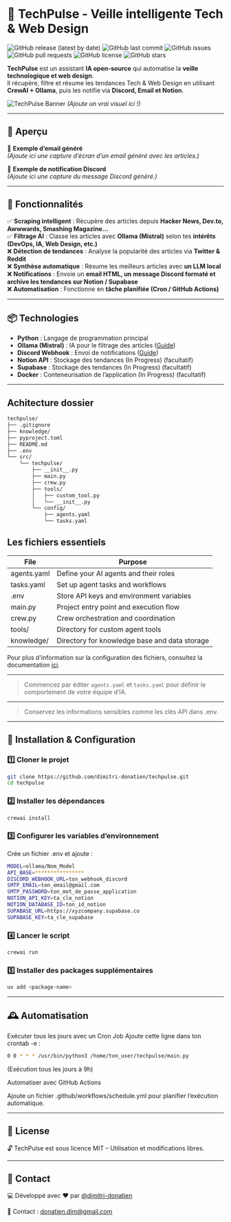 # 🚀 TechPulse - Veille intelligente Tech & Web Design  

<!-- ![CI/CD Workflow](https://github.com/dimitri-donatien/techpulse/actions/workflows/ci-cd.yml/badge.svg) -->
<!-- ![Docker Image](https://img.shields.io/badge/Docker-GHCR-blue?logo=docker) -->
<!-- ![Docker Pulls](https://img.shields.io/docker/pulls/dimitri-donatien/techpulse) -->
![GitHub release (latest by date)](https://img.shields.io/github/v/release/dimitri-donatien/techpulse)
![GitHub last commit](https://img.shields.io/github/last-commit/dimitri-donatien/techpulse)
![GitHub issues](https://img.shields.io/github/issues/dimitri-donatien/techpulse)
![GitHub pull requests](https://img.shields.io/github/issues-pr/dimitri-donatien/techpulse)
![GitHub license](https://img.shields.io/github/license/dimitri-donatien/techpulse)
![GitHub stars](https://img.shields.io/github/stars/dimitri-donatien/techpulse?style=social)

**TechPulse** est un assistant **IA open-source** qui automatise la **veille technologique et web design**.  
Il récupère, filtre et résume les tendances Tech & Web Design en utilisant **CrewAI + Ollama**, puis les notifie via **Discord, Email et Notion**.  

![TechPulse Banner](https://user-images.githubusercontent.com/xxxx/banner.png) *(Ajoute un vrai visuel ici !)*  

---

## 📸 Aperçu

📩 **Exemple d’email généré**  
*(Ajoute ici une capture d’écran d’un email généré avec les articles.)*  

💬 **Exemple de notification Discord**  
*(Ajoute ici une capture du message Discord généré.)*  

---

## 📌 Fonctionnalités

✅ **Scraping intelligent** : Récupère des articles depuis **Hacker News, Dev.to, Awwwards, Smashing Magazine…**  
✅ **Filtrage AI** : Classe les articles avec **Ollama (Mistral)** selon tes **intérêts (DevOps, IA, Web Design, etc.)**  
❌ **Détection de tendances** : Analyse la popularité des articles via **Twitter & Reddit**  
❌ **Synthèse automatique** : Résume les meilleurs articles avec **un LLM local**  
❌ **Notifications** : Envoie un **email HTML, un message Discord formaté et archive les tendances sur Notion / Supabase**  
❌ **Automatisation** : Fonctionne en **tâche planifiée (Cron / GitHub Actions)**  

---

## 📦 Technologies

- **Python** : Langage de programmation principal
- **Ollama (Mistral)** : IA pour le filtrage des articles ([Guide](https://ollama.ai/))
- **Discord Webhook** : Envoi de notifications ([Guide](https://discord.com/developers/docs/intro))
- **Notion API** : Stockage des tendances (In Progress) (facultatif)
- **Supabase** : Stockage des tendances (In Progress) (facultatif)
- **Docker** : Conteneurisation de l’application (In Progress) (facultatif)

---

## Achitecture dossier

```sh
techpulse/
├── .gitignore
├── knowledge/
├── pyproject.toml
├── README.md
├── .env
└── src/
    └── techpulse/
        ├── __init__.py
        ├── main.py
        ├── crew.py
        ├── tools/
        │   ├── custom_tool.py
        │   └── __init__.py
        └── config/
            ├── agents.yaml
            └── tasks.yaml
```

## Les fichiers essentiels

| File          | Purpose                                         |
|---------------|-------------------------------------------------|
| agents.yaml   | Define your AI agents and their roles           |
| tasks.yaml    | Set up agent tasks and workflows                |
| .env          | Store API keys and environment variables        |
| main.py       | Project entry point and execution flow          |
| crew.py       | Crew orchestration and coordination             |
| tools/        | Directory for custom agent tools                |
| knowledge/    | Directory for knowledge base and data storage   |

Pour plus d'information sur la configuration des fichiers, consultez la documentation [ici](https://docs.crewai.com/introduction).

---

> Commencez par éditer `agents.yaml` et `tasks.yaml` pour définir le comportement de votre équipe d’IA.

---

> Conservez les informations sensibles comme les clés API dans .env.

---

## 🚀 Installation & Configuration

### 1️⃣ Cloner le projet

```sh
git clone https://github.com/dimitri-donatien/techpulse.git
cd techpulse
```

### 2️⃣ Installer les dépendances

```sh
crewai install
```

### 3️⃣ Configurer les variables d’environnement

Crée un fichier .env et ajoute :

```sh
MODEL=ollama/Nom_Model
API_BASE=****************
DISCORD_WEBHOOK_URL=ton_webhook_discord
SMTP_EMAIL=ton_email@gmail.com
SMTP_PASSWORD=ton_mot_de_passe_application
NOTION_API_KEY=ta_cle_notion
NOTION_DATABASE_ID=ton_id_notion
SUPABASE_URL=https://xyzcompany.supabase.co
SUPABASE_KEY=ta_cle_supabase
```

### 4️⃣ Lancer le script

```sh
crewai run
```

### 5️⃣ Installer des packages supplémentaires

```sh
uv add <package-name>
```

---

## 🕰️ Automatisation

Exécuter tous les jours avec un Cron Job
Ajoute cette ligne dans ton crontab -e :

```sh
0 0 * * * /usr/bin/python3 /home/ton_user/techpulse/main.py
```

(Exécution tous les jours à 9h)

Automatiser avec GitHub Actions

Ajoute un fichier .github/workflows/schedule.yml pour planifier l’exécution automatique.

---

## 📝 License

🔓 TechPulse est sous licence MIT – Utilisation et modifications libres.

---

## 💬 Contact

💻 Développé avec ❤️ par [@dimitri-donatien](https://github.com/dimitri-donatien)

📧 Contact : <donatien.dim@gmail.com>
